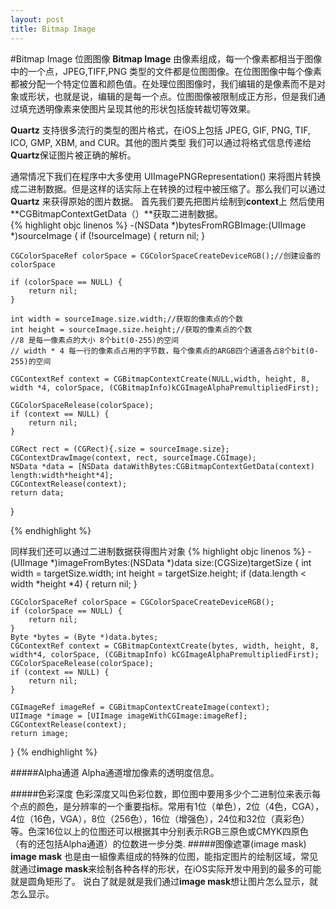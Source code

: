 ```yaml
---
layout: post
title: Bitmap Image
---
```

#Bitmap Image
位图图像 **Bitmap Image** 由像素组成，每一个像素都相当于图像中的一个点，JPEG,TIFF,PNG 类型的文件都是位图图像。在位图图像中每个像素都被分配一个特定位置和颜色值。在处理位图图像时，我们编辑的是像素而不是对象或形状，也就是说，编辑的是每一个点。位图图像被限制成正方形，但是我们通过填充透明像素来使图片呈现其他的形状包括旋转裁切等效果。

**Quartz** 支持很多流行的类型的图片格式，在iOS上包括 JPEG, GIF, PNG, TIF, ICO, GMP, XBM, and CUR。其他的图片类型 我们可以通过将格式信息传递给**Quartz**保证图片被正确的解析。

通常情况下我们在程序中大多使用 UIImagePNGRepresentation() 来将图片转换成二进制数据。但是这样的话实际上在转换的过程中被压缩了。那么我们可以通过 **Quartz** 来获得原始的图片数据。
首先我们要先把图片绘制到**context**上 然后使用 **CGBitmapContextGetData（）**获取二进制数据。	
{% highlight objc linenos %}
-(NSData *)bytesFromRGBImage:(UIImage *)sourceImage {
	if (!sourceImage) {
		return nil;
	}

	CGColorSpaceRef colorSpace = CGColorSpaceCreateDeviceRGB();//创建设备的colorSpace

	if (colorSpace == NULL) {
		return nil;
	}

	int width = sourceImage.size.width;//获取的像素点的个数
	int height = sourceImage.size.height;//获取的像素点的个数
	//8 是每一像素点的大小 8个bit(0-255)的空间
	// width * 4 每一行的像素点占用的字节数，每个像素点的ARGB四个通道各占8个bit(0-255)的空间

	CGContextRef context = CGBitmapContextCreate(NULL,width, height, 8, width *4, colorSpace, (CGBitmapInfo)kCGImageAlphaPremultipliedFirst);

	CGColorSpaceRelease(colorSpace);
	if (context == NULL) {
		return nil;
	}

	CGRect rect = (CGRect){.size = sourceImage.size};
	CGContextDrawImage(context, rect, sourceImage.CGImage);
	NSData *data = [NSData dataWithBytes:CGBitmapContextGetData(context) length:width*height*4];
	CGContextRelease(context);
	return data;
}

{% endhighlight %}

同样我们还可以通过二进制数据获得图片对象
{% highlight objc linenos %}
-(UIImage *)imageFromBytes:(NSData *)data size:(CGSize)targetSize {
	int width = targetSize.width;
	int height = targetSize.height;
	if (data.length < width *height *4) {
		return nil;
	}

	CGColorSpaceRef colorSpace = CGColorSpaceCreateDeviceRGB();
	if (colorSpace == NULL) {
		return nil;
	}
	Byte *bytes = (Byte *)data.bytes;
	CGContextRef context = CGBitmapContextCreate(bytes, width, height, 8, width*4, colorSpace, (CGBitmapInfo) kCGImageAlphaPremultipliedFirst);
	CGColorSpaceRelease(colorSpace);
	if (context == NULL) {
		return nil;
	}

	CGImageRef imageRef = CGBitmapContextCreateImage(context);
	UIImage *image = [UIImage imageWithCGImage:imageRef];
	CGContextRelease(context);
	return image;
}
{% endhighlight %}


#####Alpha通道
Alpha通道增加像素的透明度信息。

#####色彩深度
色彩深度又叫色彩位数，即位图中要用多少个二进制位来表示每个点的颜色，是分辨率的一个重要指标。常用有1位（单色），2位（4色，CGA），4位（16色，VGA），8位（256色），16位（增强色），24位和32位（真彩色）等。色深16位以上的位图还可以根据其中分别表示RGB三原色或CMYK四原色（有的还包括Alpha通道）的位数进一步分类.
#####图像遮罩(image mask)
**image mask** 也是由一組像素组成的特殊的位图，能指定图片的绘制区域，常见就通过**image mask**来绘制各种各样的形状，在iOS实际开发中用到的最多的可能就是圆角矩形了。 说白了就是就是我们通过**image mask**想让图片怎么显示，就怎么显示。



